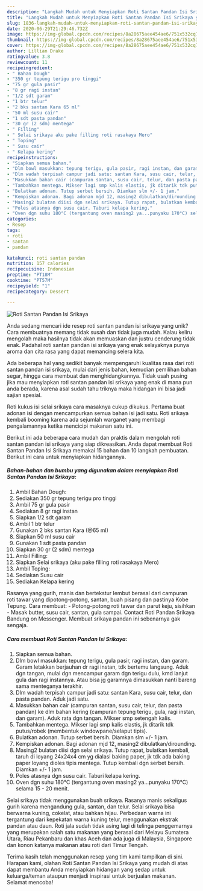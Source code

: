 ```yaml
---
description: "Langkah Mudah untuk Menyiapkan Roti Santan Pandan Isi Srikaya yang Enak Banget"
title: "Langkah Mudah untuk Menyiapkan Roti Santan Pandan Isi Srikaya yang Enak Banget"
slug: 1836-langkah-mudah-untuk-menyiapkan-roti-santan-pandan-isi-srikaya-yang-enak-banget
date: 2020-06-29T21:29:46.732Z
image: https://img-global.cpcdn.com/recipes/8a28675aee454ae6/751x532cq70/roti-santan-pandan-isi-srikaya-foto-resep-utama.jpg
thumbnail: https://img-global.cpcdn.com/recipes/8a28675aee454ae6/751x532cq70/roti-santan-pandan-isi-srikaya-foto-resep-utama.jpg
cover: https://img-global.cpcdn.com/recipes/8a28675aee454ae6/751x532cq70/roti-santan-pandan-isi-srikaya-foto-resep-utama.jpg
author: Lillian Drake
ratingvalue: 3.8
reviewcount: 11
recipeingredient:
- " Bahan Dough"
- "350 gr tepung terigu pro tinggi"
- "75 gr gula pasir"
- "8 gr ragi instan"
- "1/2 sdt garam"
- "1 btr telur"
- "2 bks santan Kara 65 ml"
- "50 ml susu cair"
- "1 sdt pasta pandan"
- "30 gr (2 sdm) mentega"
- " Filling"
- " Selai srikaya aku pake filling roti rasakaya Mero"
- " Toping"
- " Susu cair"
- " Kelapa kering"
recipeinstructions:
- "Siapkan semua bahan."
- "Dlm bowl masukkan: tepung terigu, gula pasir, ragi instan, dan garam. Garam letakkan berjauhan dr ragi instan, tdk bertemu langsung. Aduk dgn tangan, mulai dgn mencampur garam dgn terigu dulu, kmd lanjut gula dan ragi instannya. Atau bisa jg garamnya dimasukkan nanti bareng sama menteganya terakhir."
- "Dlm wadah terpisah campur jadi satu: santan Kara, susu cair, telur, dan pasta pandan. Aduk jadi satu."
- "Masukkan bahan cair (campuran santan, susu cair, telur, dan pasta pandan) ke dlm bahan kering (campuran tepung terigu, gula, ragi instan, dan garam). Aduk rata dgn tangan. Mikser smp setengah kalis."
- "Tambahkan mentega. Mikser lagi smp kalis elastis, jk ditarik tdk putus/robek (membentuk windowpane/selaput tipis)."
- "Bulatkan adonan. Tutup serbet bersih. Diamkan slm +/- 1 jam."
- "Kempiskan adonan. Bagi adonan mjd 12, masing2 dibulatkan/dirounding."
- "Masing2 bulatan diisi dgn selai srikaya. Tutup rapat, bulatkan kembali, taruh di loyang 24x24x4 cm yg dialasi baking paper, jk tdk ada baking paper loyang dioles tipis mentega. Tutup kembali dgn serbet bersih. Diamkan +/- 1 jam."
- "Poles atasnya dgn susu cair. Taburi kelapa kering."
- "Oven dgn suhu 180°C (tergantung oven masing2 ya...punyaku 170°C) selama 15 - 20 menit."
categories:
- Resep
tags:
- roti
- santan
- pandan

katakunci: roti santan pandan 
nutrition: 157 calories
recipecuisine: Indonesian
preptime: "PT18M"
cooktime: "PT57M"
recipeyield: "1"
recipecategory: Dessert

---
```



![Roti Santan Pandan Isi Srikaya](https://img-global.cpcdn.com/recipes/8a28675aee454ae6/751x532cq70/roti-santan-pandan-isi-srikaya-foto-resep-utama.jpg)

Anda sedang mencari ide resep roti santan pandan isi srikaya yang unik? Cara membuatnya memang tidak susah dan tidak juga mudah. Kalau keliru mengolah maka hasilnya tidak akan memuaskan dan justru cenderung tidak enak. Padahal roti santan pandan isi srikaya yang enak selayaknya punya aroma dan cita rasa yang dapat memancing selera kita.

Ada beberapa hal yang sedikit banyak mempengaruhi kualitas rasa dari roti santan pandan isi srikaya, mulai dari jenis bahan, kemudian pemilihan bahan segar, hingga cara membuat dan menghidangkannya. Tidak usah pusing jika mau menyiapkan roti santan pandan isi srikaya yang enak di mana pun anda berada, karena asal sudah tahu triknya maka hidangan ini bisa jadi sajian spesial.

Roti kukus isi selai srikaya cara masaknya cukup dikukus. Pertama buat adonan isi dengan mencampurkan semua bahan isi jadi satu. Roti srikaya kembali booming karena ada sejumlah warganet yang membagi pengalamannya ketika mencicipi makanan satu ini.


Berikut ini ada beberapa cara mudah dan praktis dalam mengolah roti santan pandan isi srikaya yang siap dikreasikan. Anda dapat membuat Roti Santan Pandan Isi Srikaya memakai 15 bahan dan 10 langkah pembuatan. Berikut ini cara untuk menyiapkan hidangannya.

<!--inarticleads1-->

##### Bahan-bahan dan bumbu yang digunakan dalam menyiapkan Roti Santan Pandan Isi Srikaya:

1. Ambil  Bahan Dough:
1. Sediakan 350 gr tepung terigu pro tinggi
1. Ambil 75 gr gula pasir
1. Sediakan 8 gr ragi instan
1. Siapkan 1/2 sdt garam
1. Ambil 1 btr telur
1. Gunakan 2 bks santan Kara (@65 ml)
1. Siapkan 50 ml susu cair
1. Gunakan 1 sdt pasta pandan
1. Siapkan 30 gr (2 sdm) mentega
1. Ambil  Filling:
1. Siapkan  Selai srikaya (aku pake filling roti rasakaya Mero)
1. Ambil  Toping:
1. Sediakan  Susu cair
1. Sediakan  Kelapa kering


Rasanya yang gurih, manis dan bertekstur lembut berasal dari campuran roti tawar yang dipotong-potong, santan, buah pisang dan pastinya Kobe Tepung. Cara membuat: - Potong-potong roti tawar dan parut keju, sisihkan - Masak butter, susu cair, santan, gula sampai. Contact Roti Pandan Srikaya Bandung on Messenger. Membuat srikaya pandan ini sebenarnya gak sengaja. 

<!--inarticleads2-->

##### Cara membuat Roti Santan Pandan Isi Srikaya:

1. Siapkan semua bahan.
1. Dlm bowl masukkan: tepung terigu, gula pasir, ragi instan, dan garam. Garam letakkan berjauhan dr ragi instan, tdk bertemu langsung. Aduk dgn tangan, mulai dgn mencampur garam dgn terigu dulu, kmd lanjut gula dan ragi instannya. Atau bisa jg garamnya dimasukkan nanti bareng sama menteganya terakhir.
1. Dlm wadah terpisah campur jadi satu: santan Kara, susu cair, telur, dan pasta pandan. Aduk jadi satu.
1. Masukkan bahan cair (campuran santan, susu cair, telur, dan pasta pandan) ke dlm bahan kering (campuran tepung terigu, gula, ragi instan, dan garam). Aduk rata dgn tangan. Mikser smp setengah kalis.
1. Tambahkan mentega. Mikser lagi smp kalis elastis, jk ditarik tdk putus/robek (membentuk windowpane/selaput tipis).
1. Bulatkan adonan. Tutup serbet bersih. Diamkan slm +/- 1 jam.
1. Kempiskan adonan. Bagi adonan mjd 12, masing2 dibulatkan/dirounding.
1. Masing2 bulatan diisi dgn selai srikaya. Tutup rapat, bulatkan kembali, taruh di loyang 24x24x4 cm yg dialasi baking paper, jk tdk ada baking paper loyang dioles tipis mentega. Tutup kembali dgn serbet bersih. Diamkan +/- 1 jam.
1. Poles atasnya dgn susu cair. Taburi kelapa kering.
1. Oven dgn suhu 180°C (tergantung oven masing2 ya...punyaku 170°C) selama 15 - 20 menit.


Selai srikaya tidak menggunakan buah srikaya. Rasanya manis sekaligus gurih karena mengandung gula, santan, dan telur. Selai srikaya bisa berwarna kuning, cokelat, atau bahkan hijau. Perbedaan warna ini tergantung dari kepekatan warna kuning telur, menggunakan ekstrak pandan atau daun. Roti jala sudah tidak asing lagi di telinga penggemarnya yang merupakan salah satu makanan yang berasal dari Melayu Sumatera Utara, Riau Pekanbaru dan khas Aceh dan ada juga di Malaysia, Singapore dan konon katanya makanan atau roti dari Timur Tengah. 

Terima kasih telah menggunakan resep yang tim kami tampilkan di sini. Harapan kami, olahan Roti Santan Pandan Isi Srikaya yang mudah di atas dapat membantu Anda menyiapkan hidangan yang sedap untuk keluarga/teman ataupun menjadi inspirasi untuk berjualan makanan. Selamat mencoba!
